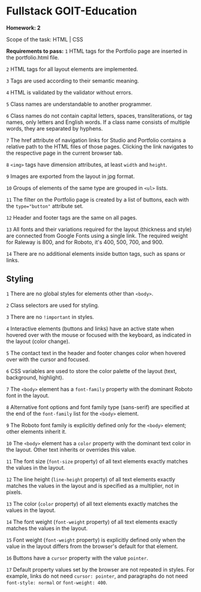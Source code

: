 # Fullstack GOIT-Education
**Homework: 2**

Scope of the task: HTML | CSS

**Requirements to pass:**
`1` HTML tags for the Portfolio page are inserted in the portfolio.html file.

`2` HTML tags for all layout elements are implemented.

`3` Tags are used according to their semantic meaning.

`4` HTML is validated by the validator without errors.

`5` Class names are understandable to another programmer.

`6` Class names do not contain capital letters, spaces, transliterations, or tag names, only letters and English words. If a class name consists of multiple words, they are separated by hyphens.

`7` The href attribute of navigation links for Studio and Portfolio contains a relative path to the HTML files of those pages. Clicking the link navigates to the respective page in the current browser tab.

`8` `<img>` tags have dimension attributes, at least `width` and `height`.

`9` Images are exported from the layout in jpg format.

`10` Groups of elements of the same type are grouped in `<ul>` lists.

`11` The filter on the Portfolio page is created by a list of buttons, each with the `type="button"` attribute set.

`12` Header and footer tags are the same on all pages.

`13` All fonts and their variations required for the layout (thickness and style) are connected from Google Fonts using a single link. The required weight for Raleway is 800, and for Roboto, it's 400, 500, 700, and 900.

`14` There are no additional elements inside button tags, such as spans or links.

## Styling

`1` There are no global styles for elements other than `<body>`.

`2` Class selectors are used for styling.

`3` There are no `!important` in styles.

`4` Interactive elements (buttons and links) have an active state when hovered over with the mouse or focused with the keyboard, as indicated in the layout (color change).

`5` The contact text in the header and footer changes color when hovered over with the cursor and focused.

`6` CSS variables are used to store the color palette of the layout (text, background, highlight).

`7` The `<body>` element has a `font-family` property with the dominant Roboto font in the layout.

`8` Alternative font options and font family type (sans-serif) are specified at the end of the `font-family` list for the `<body>` element.

`9` The Roboto font family is explicitly defined only for the `<body>` element; other elements inherit it.

`10` The `<body>` element has a `color` property with the dominant text color in the layout. Other text inherits or overrides this value.

`11` The font size (`font-size` property) of all text elements exactly matches the values in the layout.

`12` The line height (`line-height` property) of all text elements exactly matches the values in the layout and is specified as a multiplier, not in pixels.

`13` The color (`color` property) of all text elements exactly matches the values in the layout.

`14` The font weight (`font-weight` property) of all text elements exactly matches the values in the layout.

`15` Font weight (`font-weight` property) is explicitly defined only when the value in the layout differs from the browser's default for that element.

`16` Buttons have a `cursor` property with the value `pointer`.

`17` Default property values set by the browser are not repeated in styles. For example, links do not need `cursor: pointer`, and paragraphs do not need `font-style: normal` or `font-weight: 400`.

